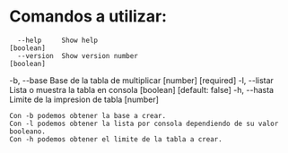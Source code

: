 # Comandos a utilizar:

      --help     Show help                                             [boolean]
      --version  Show version number                                   [boolean]
  -b, --base     Base de la tabla de multiplicar             [number] [required]
  -l, --listar   Lista o muestra la tabla en consola  [boolean] [default: false]
  -h, --hasta    Limite de la impresion de tabla                        [number]

    Con -b podemos obtener la base a crear.
    Con -l podemos obtener la lista por consola dependiendo de su valor booleano.
    Con -h podemos obtener el limite de la tabla a crear.